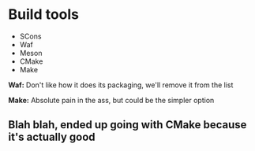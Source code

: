 # Build tools
- SCons
- Waf
- Meson
- CMake
- Make

**Waf:** Don't like how it does its packaging, we'll remove it from the list

**Make:** Absolute pain in the ass, but could be the simpler option

## Blah blah, ended up going with CMake because it's actually good
